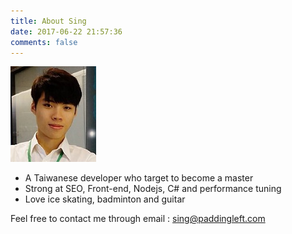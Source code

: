 ```yaml
---
title: About Sing
date: 2017-06-22 21:57:36
comments: false
---
```


![](/uploads/avatar3.jpg)

- A Taiwanese developer who target to become a master
- Strong at SEO, Front-end, Nodejs, C# and performance tuning
- Love ice skating, badminton and guitar

Feel free to contact me through email : sing@paddingleft.com